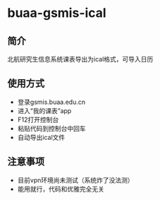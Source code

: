 # buaa-gsmis-ical
## 简介
北航研究生信息系统课表导出为ical格式，可导入日历

## 使用方式
- 登录gsmis.buaa.edu.cn
- 进入“我的课表”app
- F12打开控制台
- 粘贴代码到控制台中回车
- 自动导出ical文件

## 注意事项
- 目前vpn环境尚未测试（系统炸了没法测）
- 能用就行，代码和优雅完全无关
